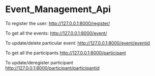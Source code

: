 # Event_Management_Api
To register the user: http://127.0.0.1:8000/register/

To get all the events: http://127.0.0.1:8000/event/ 

To update/delete particular event: http://127.0.0.1:8000/event/eventid

To get all the participants http://127.0.0.1:8000/participant

To update/deregister participant http://127.0.0.1:8000/participant/participantid
 
